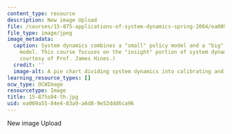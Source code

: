 ```yaml
---
content_type: resource
description: New image Upload
file: /courses/15-875-applications-of-system-dynamics-spring-2004/ea009a5584e483a9a6d89e52ddd6ca96_15-875s04-th.jpg
file_type: image/jpeg
image_metadata:
  caption: System dynamics combines a "small" policy model and a "big" calibrated
    model. This course focuses on the "insight" portion of system dynamics. (Image
    courtesy of Prof. James Hines.)
  credit: ''
  image-alt: A pie chart dividing system dynamics into calibrating and insight.
learning_resource_types: []
ocw_type: OCWImage
resourcetype: Image
title: 15-875s04-th.jpg
uid: ea009a55-84e4-83a9-a6d8-9e52ddd6ca96
---
```

New image Upload

